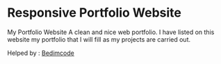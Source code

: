# Responsive Portfolio Website 

My Portfolio Website
A clean and nice web portfolio. I have listed on this website my portfolio that I will fill as my projects are carried out.

Helped by : [Bedimcode](https://www.youtube.com/c/Bedimcode)
